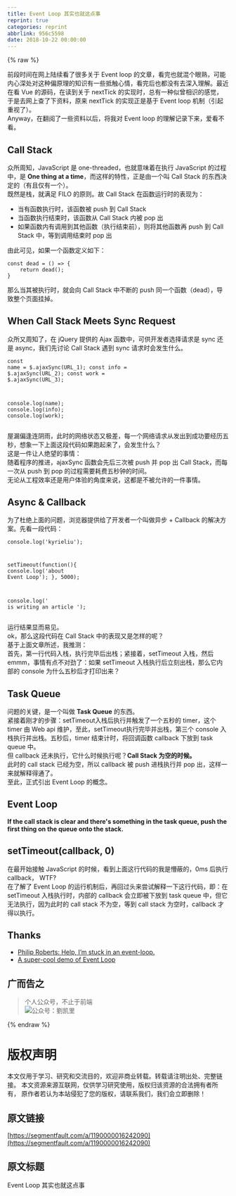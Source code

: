 ```yaml
---
title: Event Loop 其实也就这点事
reprint: true
categories: reprint
abbrlink: 956c5598
date: 2018-10-22 00:00:00
---
```


{% raw %}

                    
<p>前段时间在网上陆续看了很多关于 Event loop 的文章，看完也就混个眼熟，可能内心深处对这种偏原理的知识有一些抵触心情，看完后也都没有去深入理解。最近在看 Vue 的源码，在读到关于 nextTick 的实现时，总有一种似曾相识的感觉，于是去网上查了下资料，原来 nextTick 的实现正是基于 Event loop 机制（引起重视了）。  <br>Anyway，在翻阅了一些资料以后，将我对 Event loop 的理解记录下来，爱看不看。</p>
<h2 id="articleHeader0">Call Stack</h2>
<p>众所周知，JavaScript 是 one-threaded，也就意味着在执行 JavaScript 的过程中，是 <strong>One thing at a time</strong>，而这样的特性，正是由一个叫 Call Stack 的东西决定的（有且仅有一个）。  <br>既然是栈，就满足 FILO 的原则。故 Call Stack 在函数运行时的表现为：</p>
<ul>
<li>当有函数执行时，该函数被 push 到 Call Stack</li>
<li>当函数执行结束时，该函数从 Call Stack 内被 pop 出</li>
<li>如果函数内有调用到其他函数（执行结束前），则将其他函数再 push 到 Call Stack 中，等到调用结束时 pop 出</li>
</ul>
<p>由此可见，如果一个函数定义如下：</p>
<div class="widget-codetool" style="display:none;">
      <div class="widget-codetool--inner">
      <span class="selectCode code-tool" data-toggle="tooltip" data-placement="top" title="" data-original-title="全选"></span>
      <span type="button" class="copyCode code-tool" data-toggle="tooltip" data-placement="top" data-clipboard-text="const dead = () => {
    return dead();
}" title="" data-original-title="复制"></span>
      <span type="button" class="saveToNote code-tool" data-toggle="tooltip" data-placement="top" title="" data-original-title="放进笔记"></span>
      </div>
      </div><pre class="javascript hljs"><code class="javascript"><span class="hljs-keyword">const</span> dead = <span class="hljs-function"><span class="hljs-params">()</span> =&gt;</span> {
    <span class="hljs-keyword">return</span> dead();
}</code></pre>
<p>那么当其被执行时，就会向 Call Stack 中不断的 push 同一个函数（dead），导致整个页面挂掉。</p>
<h2 id="articleHeader1">When Call Stack Meets Sync Request</h2>
<p>众所又周知了，在 jQuery 提供的 Ajax 函数中，可供开发者选择请求是 sync 还是 async，我们先讨论 Call Stack 遇到 sync 请求时会发生什么。</p>
<div class="widget-codetool" style="display:none;">
      <div class="widget-codetool--inner">
      <span class="selectCode code-tool" data-toggle="tooltip" data-placement="top" title="" data-original-title="全选"></span>
      <span type="button" class="copyCode code-tool" data-toggle="tooltip" data-placement="top" data-clipboard-text="const name = $.ajaxSync(URL_1);
const info = $.ajaxSync(URL_2);
const work = $.ajaxSync(URL_3);

console.log(name);
console.log(info);
console.log(work);" title="" data-original-title="复制"></span>
      <span type="button" class="saveToNote code-tool" data-toggle="tooltip" data-placement="top" title="" data-original-title="放进笔记"></span>
      </div>
      </div><pre class="javascript hljs"><code class="javascript"><span class="hljs-keyword">const</span> name = $.ajaxSync(URL_1);
<span class="hljs-keyword">const</span> info = $.ajaxSync(URL_2);
<span class="hljs-keyword">const</span> work = $.ajaxSync(URL_3);

<span class="hljs-built_in">console</span>.log(name);
<span class="hljs-built_in">console</span>.log(info);
<span class="hljs-built_in">console</span>.log(work);</code></pre>
<p>屋漏偏逢连阴雨，此时的网络状态又极差，每一个网络请求从发出到成功要经历五秒，想象一下上面这段代码如果跑起来了，会发生什么？  <br>这是一件让人绝望的事情：  <br>随着程序的推进，ajaxSync 函数会先后三次被 push 并 pop 出 Call Stack，而每一次从 push 到 pop 的过程需要耗费五秒钟的时间。  <br>无论从工程效率还是用户体验的角度来说，这都是不被允许的一件事情。</p>
<h2 id="articleHeader2">Async &amp; Callback</h2>
<p>为了杜绝上面的问题，浏览器提供给了开发者一个叫做异步 + Callback 的解决方案。先看一段代码：</p>
<div class="widget-codetool" style="display:none;">
      <div class="widget-codetool--inner">
      <span class="selectCode code-tool" data-toggle="tooltip" data-placement="top" title="" data-original-title="全选"></span>
      <span type="button" class="copyCode code-tool" data-toggle="tooltip" data-placement="top" data-clipboard-text="console.log('kyrieliu');

setTimeout(function(){
    console.log('about Event Loop');
}, 5000);

console.log(' is writing an article ');" title="" data-original-title="复制"></span>
      <span type="button" class="saveToNote code-tool" data-toggle="tooltip" data-placement="top" title="" data-original-title="放进笔记"></span>
      </div>
      </div><pre class="javascript hljs"><code class="javascript"><span class="hljs-built_in">console</span>.log(<span class="hljs-string">'kyrieliu'</span>);

setTimeout(<span class="hljs-function"><span class="hljs-keyword">function</span>(<span class="hljs-params"></span>)</span>{
    <span class="hljs-built_in">console</span>.log(<span class="hljs-string">'about Event Loop'</span>);
}, <span class="hljs-number">5000</span>);

<span class="hljs-built_in">console</span>.log(<span class="hljs-string">' is writing an article '</span>);</code></pre>
<p>运行结果显而易见。  <br>ok，那么这段代码在 Call Stack 中的表现又是怎样的呢？  <br>基于上面文章所述，我推测：  <br>首先，第一行代码入栈，执行完毕后出栈；紧接着，setTimeout 入栈，然后emmm，事情有点不对劲了：如果 setTimeout 入栈执行后立刻出栈，那么它内部的 console 为什么五秒后才打印出来？</p>
<h2 id="articleHeader3">Task Queue</h2>
<p>问题的关键，是一个叫做 <strong>Task Queue</strong> 的东西。  <br>紧接着刚才的步骤：setTimeout入栈后执行并触发了一个五秒的 timer，这个 timer 由 Web api 维护，至此，setTimeout执行完毕并出栈，第三个 console 入栈执行并出栈。五秒后，timer 结束计时，将回调函数 callback 下放到 task queue 中。  <br>但 callback 还未执行，它什么时候执行呢？<strong>Call Stack 为空的时候。</strong>  <br>此时的 call stack 已经为空，所以 callback 被 push 进栈执行并 pop 出，这样一来就解释得通了。 <br>至此，正式引出 Event Loop 的概念。</p>
<h2 id="articleHeader4">Event Loop</h2>
<p><strong>If the call stack is clear and there's something in the task queue, push the first thing on the queue onto the stack.</strong></p>
<h2 id="articleHeader5">setTimeout(callback, 0)</h2>
<p>在最开始接触 JavaScript 的时候，看到上面这行代码的我是懵蔽的，0ms 后执行 callback， WTF?  <br>在了解了 Event Loop 的运行机制后，再回过头来尝试解释一下这行代码，即：在 setTimeout 入栈执行时，内部的 callback 会立即被下放到 task queue 中，但它无法执行，因为此时的 call stack 不为空，等到 call stack 为空时，callback 才得以执行。</p>
<h2 id="articleHeader6">Thanks</h2>
<ul>
<li><a href="https://vimeo.com/96425312" rel="nofollow noreferrer" target="_blank">Philip Roberts: Help, I’m stuck in an event-loop.</a></li>
<li><a href="http://latentflip.com/loupe" rel="nofollow noreferrer" target="_blank">A super-cool demo of Event Loop</a></li>
</ul>
<h2 id="articleHeader7">广而告之</h2>
<blockquote>个人公众号，不止于前端<br><span class="img-wrap"><img data-src="https://static.alili.tech/img/remote/1460000016242093?w=258&amp;h=258" src="https://static.alili.tech/img/remote/1460000016242093?w=258&amp;h=258" alt="公众号：劉凯里" title="公众号：劉凯里" style="cursor: pointer; display: inline;"></span>
</blockquote>

                
{% endraw %}

# 版权声明
本文仅用于学习、研究和交流目的，欢迎非商业转载。转载请注明出处、完整链接。
本文资源来源互联网，仅供学习研究使用，版权归该资源的合法拥有者所有，
原作者若认为本站侵犯了您的版权，请联系我们，我们会立即删除！

## 原文链接
[https://segmentfault.com/a/1190000016242090](https://segmentfault.com/a/1190000016242090)

## 原文标题
Event Loop 其实也就这点事
